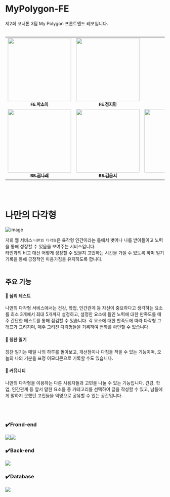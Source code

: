 # MyPolygon-FE
제2회 코너톤 3팀 My Polygon 프론트엔드 레포입니다.<br><br>


<table>
  <tbody>
    <tr>
      <td align="center"><a href="https://github.com/soyyyyy"><img src="https://avatars.githubusercontent.com/u/90364636?v=4" width="200px;" height="200px;" alt=""/><br /><sub><b>FE 박소이</b></sub></a><br /></td>
      <td align="center"><a href="https://github.com/sunflwwer"><img src="https://avatars.githubusercontent.com/u/141540563?v=4" width="200px;" height="200px;" alt=""/><br /><sub><b>FE 정지민</b></sub></a><br /></td>
     <tr/>
        <tr>
      <td align="center"><a href="https://github.com/Saturn1031"><img src="https://avatars.githubusercontent.com/u/121865373?v=4" width="200px;" height="200px;" alt=""/><br /><sub><b>BE 권나래 </b></sub></a><br /></td>
       <td align="center"><a href="https://github.com/7beunseo"><img src="https://avatars.githubusercontent.com/u/128278212?s=400&u=5d470f80d45d99a7fe4a8ab3c7f3d12c6805bedc&v=4" width="200px;" height="200px;" alt=""/><br /><sub><b>BE 김은서 </b></sub></a><br /></td>
      <td align="center"><a href="https://github.com/Yoonssu"><img src="https://avatars.githubusercontent.com/u/136547010?v=4" width="200px;" height="200px;" alt=""/><br /><sub><b>BE 윤수정</b></sub></a><br /></td>
    </tr>
  </tbody>
</table>

<br><br>
# 나만의 다각형
![image](https://github.com/CornerTone/MyPolygon-FE/assets/128278212/d14d27ea-b38f-4b92-b0c4-b5c923819ac6)

저희 웹 서비스 `나만의 다각형`은 육각형 인간이라는 틀에서 벗어나 나를 받아들이고 노력을 통해 성장할 수 있음을 보여주는 서비스입니다. <br>
타인과의 비교 대신 어떻게 성장할 수 있을지 고민하는 시간을 가질 수 있도록 하며 일기 기록을 통해 긍정적인 마음가짐을 유지하도록 합니다. 
 <br> <br>
 
## 주요 기능
#### 📌 심리 테스트
  나만의 다각형 서비스에서는 건강, 학업, 인간관계 등 자신이 중요하다고 생각하는 요소를 최소 3개에서 최대 5개까지 설정하고, 설정한 요소에 들인 노력에 대한 만족도를 매주 간단한 테스트를 통해 점검할 수 있습니다. 각 요소에 대한 만족도에 따라 다각형 그래프가 그려지며, 매주 그려진 다각형들을 기록하여 변화를 확인할 수 있습니다

#### 📌 칭찬 일기
칭찬 일기는 매일 나의 하루를 돌아보고, 개선점이나 다짐을 적을 수 있는 기능이며, 오늘의 나의 기분을 표정 이모티콘으로 기록할 수도 있습니다.


#### 📌 커뮤니티
나만의 다각형을 이용하는 다른 사용자들과 고민을 나눌 수 있는 기능입니다. 건강, 학업, 인간관계 등 앞서 말한 요소들 중 카테고리를 선택하여 글을 작성할 수 있고, 남들에게 말하지 못했던 고민들을 익명으로 공유할 수 있는 공간입니다.

 <br> <br>
### ✔️Frond-end
<img src="https://img.shields.io/badge/react-61DAFB?style=for-the-badge&logo=react&logoColor=black"><img src="https://img.shields.io/badge/css-1572B6?style=for-the-badge&logo=css3&logoColor=white"> 
### ✔️Back-end   
<img src="https://img.shields.io/badge/node.js-339933?style=for-the-badge&logo=Node.js&logoColor=white">

### ✔️Database
<img src="https://img.shields.io/badge/mysql-4479A1?style=for-the-badge&logo=mysql&logoColor=white"> 
